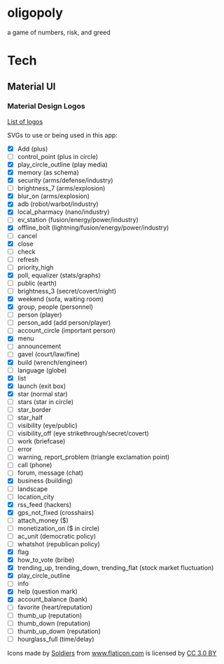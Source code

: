 # oligopoly
a game of numbers, risk, and greed

# Tech
## Material UI
### Material Design Logos
[List of logos](https://material.io/tools/icons/?icon=input&style=baseline)

SVGs to use or being used in this app:

* [x] Add (plus)
* [ ] control_point (plus in circle)
* [x] play_circle_outline (play media)
* [x] memory (as schema)
* [x] security (arms/defense/industry)
* [ ] brightness_7 (arms/explosion)
* [x] blur_on (arms/explosion)
* [x] adb (robot/warbot/industry)
* [x] local_pharmacy (nano/industry)
* [ ] ev_station (fusion/energy/power/industry)
* [x] offline_bolt (lightning/fusion/energy/power/industry)
* [ ] cancel
* [x] close
* [ ] check
* [ ] refresh
* [ ] priority_high
* [x] poll, equalizer (stats/graphs)
* [ ] public (earth)
* [ ] brightness_3 (secret/covert/night)
* [x] weekend (sofa, waiting room)
* [x] group, people (personnel)
* [ ] person (player)
* [ ] person_add (add person/player)
* [ ] account_circle (important person)
* [x] menu
* [ ] announcement
* [ ] gavel (court/law/fine)
* [x] build (wrench/engineer)
* [ ] language (globe)
* [x] list
* [x] launch (exit box)
* [x] star (normal star)
* [ ] stars (star in circle)
* [ ] star_border
* [ ] star_half
* [ ] visibility (eye/public)
* [ ] visibility_off (eye strikethrough/secret/covert)
* [ ] work (briefcase)
* [ ] error
* [ ] warning, report_problem (triangle exclamation point)
* [ ] call (phone)
* [ ] forum, message (chat)
* [x] business (building)
* [ ] landscape
* [ ] location_city
* [x] rss_feed (hackers)
* [x] gps_not_fixed (crosshairs)
* [ ] attach_money ($)
* [ ] monetization_on ($ in circle)
* [ ] ac_unit (democratic policy)
* [ ] whatshot (republican policy)
* [x] flag
* [x] how_to_vote (bribe)
* [x] trending_up, trending_down, trending_flat (stock market fluctuation)
* [x] play_circle_outline
* [ ] info
* [x] help (question mark)
* [x] account_balance (bank)
* [ ] favorite (heart/reputation)
* [ ] thumb_up (reputation)
* [ ] thumb_down (reputation)
* [ ] thumb_up_down (reputation)
* [ ] hourglass_full (time/delay)

<div>Icons made by <a href="https://www.flaticon.com/authors/freepik" title="Soldiers">Soldiers</a> from <a href="https://www.flaticon.com/"     title="Flaticon">www.flaticon.com</a> is licensed by <a href="http://creativecommons.org/licenses/by/3.0/"     title="Creative Commons BY 3.0" target="_blank">CC 3.0 BY</a></div>
